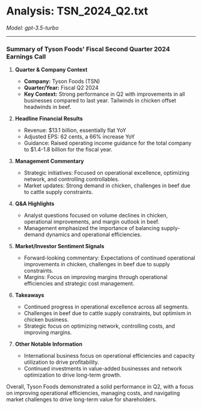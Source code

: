 # Analysis: TSN_2024_Q2.txt

*Model: gpt-3.5-turbo*

---

### Summary of Tyson Foods' Fiscal Second Quarter 2024 Earnings Call

1. **Quarter & Company Context**
   - **Company:** Tyson Foods (TSN)
   - **Quarter/Year:** Fiscal Q2 2024
   - **Key Context:** Strong performance in Q2 with improvements in all businesses compared to last year. Tailwinds in chicken offset headwinds in beef.

2. **Headline Financial Results**
   - Revenue: $13.1 billion, essentially flat YoY
   - Adjusted EPS: 62 cents, a 66% increase YoY
   - Guidance: Raised operating income guidance for the total company to $1.4-1.8 billion for the fiscal year.

3. **Management Commentary**
   - Strategic initiatives: Focused on operational excellence, optimizing network, and controlling controllables.
   - Market updates: Strong demand in chicken, challenges in beef due to cattle supply constraints.

4. **Q&A Highlights**
   - Analyst questions focused on volume declines in chicken, operational improvements, and margin outlook in beef.
   - Management emphasized the importance of balancing supply-demand dynamics and operational efficiencies.

5. **Market/Investor Sentiment Signals**
   - Forward-looking commentary: Expectations of continued operational improvements in chicken, challenges in beef due to supply constraints.
   - Margins: Focus on improving margins through operational efficiencies and strategic cost management.

6. **Takeaways**
   - Continued progress in operational excellence across all segments.
   - Challenges in beef due to cattle supply constraints, but optimism in chicken business.
   - Strategic focus on optimizing network, controlling costs, and improving margins.

7. **Other Notable Information**
   - International business focus on operational efficiencies and capacity utilization to drive profitability.
   - Continued investments in value-added businesses and network optimization to drive long-term growth.

Overall, Tyson Foods demonstrated a solid performance in Q2, with a focus on improving operational efficiencies, managing costs, and navigating market challenges to drive long-term value for shareholders.